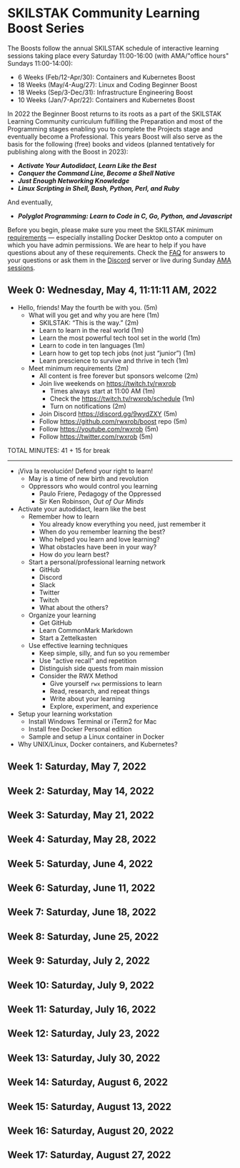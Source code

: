 # SKILSTAK Community Learning Boost Series

The Boosts follow the annual SKILSTAK schedule of interactive learning
sessions taking place every Saturday 11:00-16:00 (with AMA/"office
hours" Sundays 11:00-14:00):

* 6  Weeks (Feb/12-Apr/30): Containers and Kubernetes Boost
* 18 Weeks (May/4-Aug/27):  Linux and Coding Beginner Boost 
* 18 Weeks (Sep/3-Dec/31):  Infrastructure Engineering Boost
* 10 Weeks (Jan/7-Apr/22):  Containers and Kubernetes Boost

In 2022 the Beginner Boost returns to its roots as a part of the
SKILSTAK Learning Community curriculum fulfilling the Preparation and
most of the Programming stages enabling you to complete the Projects
stage and eventually become a Professional. This years Boost will also
serve as the basis for the following (free) books and videos (planned
tentatively for publishing along with the Boost in 2023):

* ***Activate Your Autodidact, Learn Like the Best***
* ***Conquer the Command Line, Become a Shell Native***
* ***Just Enough Networking Knowledge***
* ***Linux Scripting in Shell, Bash, Python, Perl, and Ruby***

And eventually, 

* ***Polyglot Programming: Learn to Code in C, Go, Python, and
  Javascript***

Before you begin, please make sure you meet the SKILSTAK minimum
[requirements](requirements) — especially installing Docker Desktop onto
a computer on which you have admin permissions. We are hear to help if
you have questions about any of these requirements. Check the [FAQ](faq)
for answers to your questions or ask them in the
[Discord](https://discord.gg/9wydZXY) server or live during Sunday [AMA
sessions](https://twitch.tv/rwxrob/schedule).

## Week 0: Wednesday, May 4, 11:11:11 AM, 2022

* Hello, friends! May the fourth be with you. (5m)
  * What will you get and why you are here (1m)
    * SKILSTAK: “This is the way.” (2m)
    * Learn to learn in the real world (1m)
    * Learn the most powerful tech tool set in the world (1m)
    * Learn to code in ten languages (1m)
    * Learn how to get top tech jobs (not just “junior”) (1m)
    * Learn prescience to survive and thrive in tech (1m)
  * Meet minimum requirements (2m)
    * All content is free forever but sponsors welcome (2m)
    * Join live weekends on https://twitch.tv/rwxrob
      * Times always start at 11:00 AM (1m)
      * Check the https://twitch.tv/rwxrob/schedule (1m)
      * Turn on notifications (2m)
    * Join Discord https://discord.gg/9wydZXY (5m)
    * Follow https://github.com/rwxrob/boost repo (5m)
    * Follow https://youtube.com/rwxrob (5m)
    * Follow https://twitter.com/rwxrob (5m)

TOTAL MINUTES: 41 + 15 for break

----

*  ¡Viva la revolución! Defend your right to learn!
   * May is a time of new birth and revolution
   * Oppressors who would control you learning
     * Paulo Friere, Pedagogy of the Oppressed
     * Sir Ken Robinson, *Out of Our Minds*
* Activate your autodidact, learn like the best
   * Remember how to learn
     * You already know everything you need, just remember it
     * When do you remember learning the best?
     * Who helped you learn and love learning?
     * What obstacles have been in your way?
     * How do *you* learn best?
   * Start a personal/professional learning network
     * GitHub
     * Discord
     * Slack
     * Twitter
     * Twitch
     * What about the others?
   * Organize your learning
     * Get GitHub
     * Learn CommonMark Markdown
     * Start a Zettelkasten
   * Use effective learning techniques
     * Keep simple, silly, and fun so you remember
     * Use "active recall" and repetition
     * Distinguish side quests from main mission
     * Consider the RWX Method
       * Give yourself `rwx` permissions to learn
       * Read, research, and repeat things
       * Write about your learning
       * Explore, experiment, and experience
* Setup your learning workstation
  * Install Windows Terminal or iTerm2 for Mac
  * Install free Docker Personal edition
  * Sample and setup a Linux container in Docker
* Why UNIX/Linux, Docker containers, and Kubernetes?

## Week 1: Saturday, May  7, 2022

## Week 2: Saturday, May 14, 2022

## Week 3: Saturday, May 21, 2022

## Week 4: Saturday, May 28, 2022

## Week 5: Saturday, June  4, 2022

## Week 6: Saturday, June 11, 2022

## Week 7: Saturday, June 18, 2022

## Week 8: Saturday, June 25, 2022

## Week 9: Saturday, July  2, 2022

## Week 10: Saturday, July  9, 2022

## Week 11: Saturday, July 16, 2022

## Week 12: Saturday, July 23, 2022

## Week 13: Saturday, July 30, 2022

## Week 14: Saturday, August  6, 2022

## Week 15: Saturday, August 13, 2022

## Week 16: Saturday, August 20, 2022

## Week 17: Saturday, August 27, 2022

